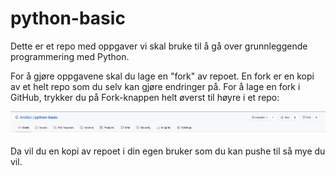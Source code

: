 # python-basic

Dette er et repo med oppgaver vi skal bruke til å gå over grunnleggende programmering med Python.

For å gjøre oppgavene skal du lage en "fork" av repoet. En fork er en kopi av et helt repo som du selv kan gjøre endringer på. For å lage en fork i GitHub, trykker du på Fork-knappen helt øverst til høyre i et repo:

![Lag en fork](fork.png)

Da vil du en kopi av repoet i din egen bruker som du kan pushe til så mye du vil.